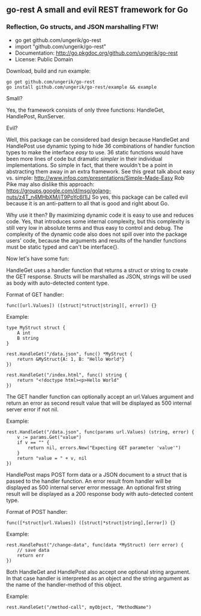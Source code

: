 ## go-rest A small and evil REST framework for Go

### Reflection, Go structs, and JSON marshalling FTW!

* go get github.com/ungerik/go-rest
* import "github.com/ungerik/go-rest"
* Documentation: http://go.pkgdoc.org/github.com/ungerik/go-rest
* License: Public Domain

Download, build and run example:

	go get github.com/ungerik/go-rest
	go install github.com/ungerik/go-rest/example && example

Small?

Yes, the framework consists of only three functions:
HandleGet, HandlePost, RunServer.

Evil?

Well, this package can be considered bad design because
HandleGet and HandlePost use dynamic typing to hide 36 combinations
of handler function types to make the interface _easy_ to use.
36 static functions would have been more lines of code but
dramatic _simpler_ in their individual implementations.
So simple in fact, that there wouldn't be a point in
abstracting them away in an extra framework.
See this great talk about easy vs. simple:
http://www.infoq.com/presentations/Simple-Made-Easy
Rob Pike may also dislike this approach:
https://groups.google.com/d/msg/golang-nuts/z4T_n4MHbXM/jT9PoYc6I1IJ
So yes, this package can be called evil because it is an
anti-pattern to all that is good and right about Go.

Why use it then? By maximizing dynamic code
it is easy to use and reduces code.
Yes, that introduces some internal complexity,
but this complexity is still very low in absolute terms
and thus easy to control and debug.
The complexity of the dynamic code also does not spill over
into the package users' code, because the arguments and
results of the handler functions must be static typed
and can't be interface{}.

Now let's have some fun:

HandleGet uses a handler function that returns a struct or string
to create the GET response. Structs will be marshalled as JSON,
strings will be used as body with auto-detected content type.

Format of GET handler:

	func([url.Values]) ([struct|*struct|string][, error]) {}

Example:

	type MyStruct struct {
		A int
		B string
	}

	rest.HandleGet("/data.json", func() *MyStruct {
		return &MyStruct{A: 1, B: "Hello World"}
	})

	rest.HandleGet("/index.html", func() string {
		return "<!doctype html><p>Hello World"
	})

The GET handler function can optionally accept an url.Values argument
and return an error as second result value that will be displayed as
500 internal server error if not nil.

Example:

	rest.HandleGet("/data.json", func(params url.Values) (string, error) {
		v := params.Get("value")
		if v == "" {
			return nil, errors.New("Expecting GET parameter 'value'")
		}
		return "value = " + v, nil
	})

HandlePost maps POST form data or a JSON document to a struct that is passed
to the handler function. An error result from handler will be displayed
as 500 internal server error message. An optional first string result
will be displayed as a 200 response body with auto-detected content type.

Format of POST handler:

	func([*struct|url.Values]) ([struct|*struct|string],[error]) {}

Example:

	rest.HandlePost("/change-data", func(data *MyStruct) (err error) {
		// save data
		return err
	})

Both HandleGet and HandlePost also accept one optional string argument.
In that case handler is interpreted as an object and the string argument
as the name of the handler-method of this object.

Example:

	rest.HandleGet("/method-call", myObject, "MethodName")

